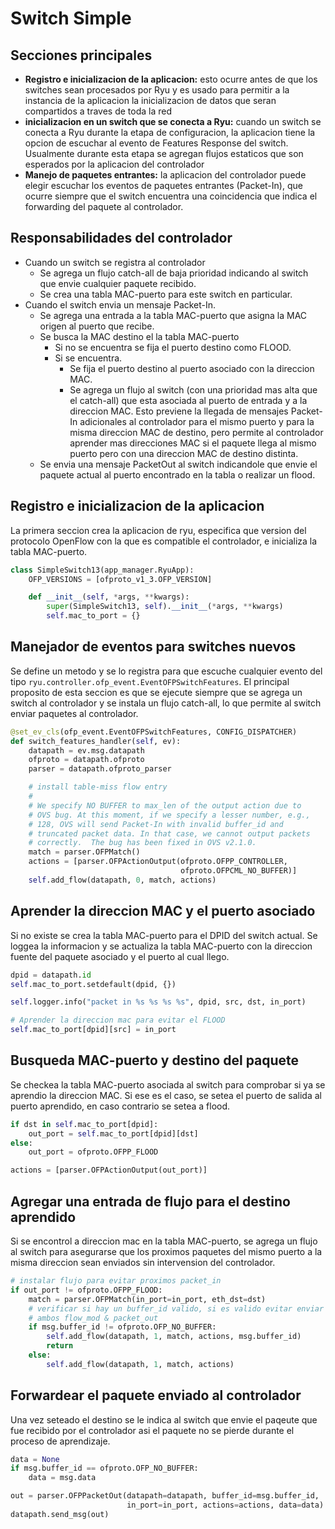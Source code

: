 # Switch Simple
## Secciones principales
 * __Registro e inicializacion de la aplicacion:__ esto ocurre antes de que los switches sean procesados por Ryu y es usado para permitir a la instancia de la aplicacion la inicializacion de datos que seran compartidos a traves de toda la red
 * __inicializacion en un switch que se conecta a Ryu:__ cuando un switch se conecta a Ryu durante la etapa de configuracion, la aplicacion tiene la opcion de escuchar al evento de Features Response del switch. Usualmente durante esta etapa se agregan flujos estaticos que son esperados por la aplicacion del controlador
 * __Manejo de paquetes entrantes:__ la aplicacion del controlador puede elegir escuchar los eventos de paquetes entrantes (Packet-In), que ocurre siempre que el switch encuentra una coincidencia que indica el forwarding del paquete al controlador.

## Responsabilidades del controlador
 * Cuando un switch se registra al controlador
   * Se agrega un flujo catch-all de baja prioridad indicando al switch que envie cualquier paquete recibido.
   * Se crea una tabla MAC-puerto para este switch en particular.
 * Cuando el switch envia un mensaje Packet-In.
   * Se agrega una entrada a la tabla MAC-puerto que asigna la MAC origen al puerto que recibe.
   * Se busca la MAC destino el la tabla MAC-puerto
     * Si no se encuentra se fija el puerto destino como FLOOD.
     * Si se encuentra.
       * Se fija el puerto destino al puerto asociado con la direccion MAC.
       * Se agrega un flujo al switch (con una prioridad mas alta que el catch-all) que esta asociada al puerto de entrada y a la direccion MAC. Esto previene la llegada de mensajes Packet-In adicionales al controlador para el mismo puerto y para la misma direccion MAC de destino, pero permite al controlador aprender mas direcciones MAC si el paquete llega al mismo puerto pero con una direccion MAC de destino distinta.
    * Se envia una mensaje PacketOut al switch indicandole que envie el paquete actual al puerto encontrado en la tabla o realizar un flood.

## Registro e inicializacion de la aplicacion
La primera seccion crea la aplicacion de ryu, especifica que version del protocolo OpenFlow con la que es compatible el controlador, e inicializa la tabla MAC-puerto.
``` python
class SimpleSwitch13(app_manager.RyuApp):
    OFP_VERSIONS = [ofproto_v1_3.OFP_VERSION]

    def __init__(self, *args, **kwargs):
        super(SimpleSwitch13, self).__init__(*args, **kwargs)
        self.mac_to_port = {}
```

## Manejador de eventos para switches nuevos
Se define un metodo y se lo registra para que escuche cualquier evento del tipo `ryu.controller.ofp_event.EventOFPSwitchFeatures`. El principal proposito de esta seccion es que se ejecute siempre que se agrega un switch al controlador y se instala un flujo catch-all, lo que permite al switch enviar paquetes al controlador.
``` python
@set_ev_cls(ofp_event.EventOFPSwitchFeatures, CONFIG_DISPATCHER)
def switch_features_handler(self, ev):
    datapath = ev.msg.datapath
    ofproto = datapath.ofproto
    parser = datapath.ofproto_parser

    # install table-miss flow entry
    #
    # We specify NO BUFFER to max_len of the output action due to
    # OVS bug. At this moment, if we specify a lesser number, e.g.,
    # 128, OVS will send Packet-In with invalid buffer_id and
    # truncated packet data. In that case, we cannot output packets
    # correctly.  The bug has been fixed in OVS v2.1.0.
    match = parser.OFPMatch()
    actions = [parser.OFPActionOutput(ofproto.OFPP_CONTROLLER,
                                      ofproto.OFPCML_NO_BUFFER)]
    self.add_flow(datapath, 0, match, actions)
```
## Aprender la direccion MAC y el puerto asociado
Si no existe se crea la tabla MAC-puerto para el DPID del switch actual. Se loggea la informacion y se actualiza la tabla MAC-puerto con la direccion fuente del paquete asociado y el puerto al cual llego.
``` python
dpid = datapath.id
self.mac_to_port.setdefault(dpid, {})

self.logger.info("packet in %s %s %s %s", dpid, src, dst, in_port)

# Aprender la direccion mac para evitar el FLOOD
self.mac_to_port[dpid][src] = in_port
```

## Busqueda MAC-puerto y destino del paquete
Se checkea la tabla MAC-puerto asociada al switch para comprobar si ya se aprendio la direccion MAC. Si ese es el caso, se setea el puerto de salida al puerto aprendido, en caso contrario se setea a flood.
``` python
if dst in self.mac_to_port[dpid]:
    out_port = self.mac_to_port[dpid][dst]
else:
    out_port = ofproto.OFPP_FLOOD

actions = [parser.OFPActionOutput(out_port)]
```

## Agregar una entrada de flujo para el destino aprendido
Si se encontrol a direccion mac en la tabla MAC-puerto, se agrega un flujo al switch para asegurarse que los proximos paquetes del mismo puerto a la misma direccion sean enviados sin intervension del controlador.
``` python
# instalar flujo para evitar proximos packet_in
if out_port != ofproto.OFPP_FLOOD:
    match = parser.OFPMatch(in_port=in_port, eth_dst=dst)
    # verificar si hay un buffer_id valido, si es valido evitar enviar
    # ambos flow_mod & packet_out
    if msg.buffer_id != ofproto.OFP_NO_BUFFER:
        self.add_flow(datapath, 1, match, actions, msg.buffer_id)
        return
    else:
        self.add_flow(datapath, 1, match, actions)
```

## Forwardear el paquete enviado al controlador
Una vez seteado el destino se le indica al switch que envie el paqeute que fue recibido por el controlador asi el paquete no se pierde durante el proceso de aprendizaje.
``` python
data = None
if msg.buffer_id == ofproto.OFP_NO_BUFFER:
    data = msg.data

out = parser.OFPPacketOut(datapath=datapath, buffer_id=msg.buffer_id,
                          in_port=in_port, actions=actions, data=data)
datapath.send_msg(out)
```

